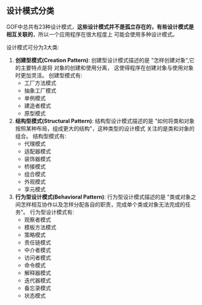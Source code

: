 ## 设计模式分类

GOF中总共有23种设计模式，**这些设计模式并不是孤立存在的，有些设计模式是相互关联的**，所以一个应用程序在很大程度上 可能会使用多种设计模式。

设计模式可分为3大类:

1. **创建型模式(Creation Pattern)**: 创建型设计模式描述的是 "怎样创建对象",它的主要特点是将 对象的创建和使用分离， 这使得程序在创建对象与使用对象时更加灵活。 创建型模式有:
   - 工厂方法模式
   - 抽象工厂模式
   - 单例模式
   - 建造者模式
   - 原型模式
2. **结构型模式(Structural Pattern)**: 结构型设计模式描述的是 "如何将类和对象按照某种布局，组成更大的结构"，这种类型的设计模式 关注的是类和对象的组合。 结构型模式有:
   - 代理模式
   - 适配器模式
   - 装饰器模式
   - 桥接模式
   - 组合模式
   - 外观模式
   - 享元模式
3. **行为型设计模式(Behavioral Pattern)**: 行为型设计模式描述的是 "类或对象之间怎样相互协作以及怎样分配各自的职责，完成单个类或对象无法完成的任务"。 行为型设计模式有:
   - 观察者模式
   - 模板方法模式
   - 策略模式
   - 责任链模式
   - 中介者模式
   - 访问者模式
   - 命令模式
   - 解释器模式
   - 迭代器模式
   - 备忘录模式
   - 状态模式
